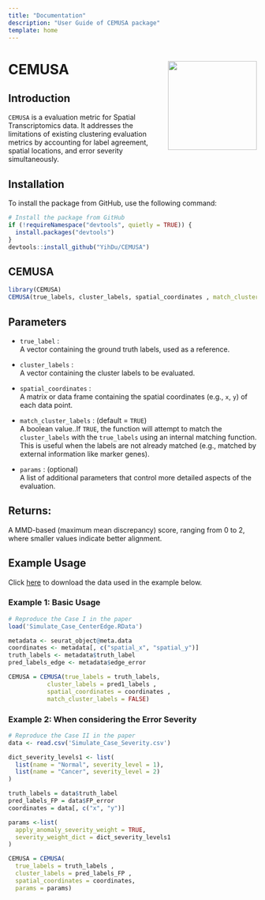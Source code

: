 ```yaml
---
title: "Documentation"
description: "User Guide of CEMUSA package"
template: home
---
```


# CEMUSA <img src="https://github.com/YihDu/CEMUSA/tree/main/img/logo.png" width="180" align="right" >

## Introduction

`CEMUSA` is a evaluation metric for Spatial Transcriptomics data. It addresses the limitations of existing clustering evaluation metrics by accounting for label agreement, spatial
locations, and error severity simultaneously.

## Installation

To install the package from GitHub, use the following command:

```r
# Install the package from GitHub
if (!requireNamespace("devtools", quietly = TRUE)) {
  install.packages("devtools")
}
devtools::install_github("YihDu/CEMUSA")
```

## CEMUSA

```r
library(CEMUSA)
CEMUSA(true_labels, cluster_labels, spatial_coordinates , match_cluster_labels = TRUE , params = list)
```

## Parameters
- `true_label` :  
  A vector containing the ground truth labels, used as a reference.

- `cluster_labels` :   
  A vector containing the cluster labels to be evaluated.

- `spatial_coordinates` :   
  A matrix or data frame containing the spatial coordinates (e.g., `x`, `y`) of each data point.

- `match_cluster_labels` : (default =  `TRUE`)    
  A boolean value..If `TRUE`, the function  will attempt to match the `cluster_labels` with the `true_labels` using an internal matching function. This is useful when the labels are not already matched (e.g., matched by external information like marker genes).

- `params` : (optional)   
  A list of additional parameters that control more detailed aspects of the evaluation.

## Returns:
  A MMD-based (maximum mean discrepancy) score, ranging from 0 to 2, where smaller values indicate better alignment.

## Example Usage
Click [here](https://github.com/YihDu/CEMUSA/tree/main/data-raw) to download the data used in the example below.

### Example 1: Basic Usage
```r
# Reproduce the Case I in the paper
load('Simulate_Case_CenterEdge.RData')

metadata <- seurat_object@meta.data
coordinates <- metadata[, c("spatial_x", "spatial_y")]
truth_labels <- metadata$truth_label
pred_labels_edge <- metadata$edge_error

CEMUSA = CEMUSA(true_labels = truth_labels, 
           cluster_labels = pred1_labels , 
           spatial_coordinates = coordinates , 
           match_cluster_labels = FALSE)
```

### Example 2: When considering the Error Severity
```r
# Reproduce the Case II in the paper
data <- read.csv('Simulate_Case_Severity.csv')

dict_severity_levels1 <- list(
  list(name = "Normal", severity_level = 1),
  list(name = "Cancer", severity_level = 2)
)

truth_labels = data$truth_label
pred_labels_FP = data$FP_error
coordinates = data[, c("x", "y")]

params <-list(
  apply_anomaly_severity_weight = TRUE,
  severity_weight_dict = dict_severity_levels1
)

CEMUSA = CEMUSA(
  true_labels = truth_labels , 
  cluster_labels = pred_labels_FP , 
  spatial_coordinates = coordinates,
  params = params)
```

<!-- ## Cite `CEMUSA`
Jiaying Hu<sup>†</sup>, Yihang Du<sup>†</sup>, Suyang Hou, Yueyang Ding, Hao Wu and Xiaobo Sun<sup>†</sup>&#35;.*SAS:A clustering evaluation metric for spatial transcriptomics.*,2025 -->







